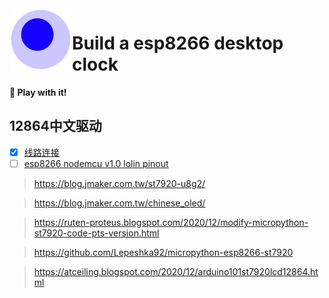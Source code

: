 <img src="attachments/foam-icon.png" width=100 align="left">

# Build a esp8266 desktop clock

**👋 Play with it!**

## 12864中文驱动

- [x] [线路连接](http://www.bajdi.com/cheap-128x64-graphic-lcd-12864zw/)
- [ ] [esp8266 nodemcu v1.0 lolin pinout](https://randomnerdtutorials.com/esp8266-pinout-reference-gpios/)

> <https://blog.jmaker.com.tw/st7920-u8g2/>

> <https://blog.jmaker.com.tw/chinese_oled/>

> <https://ruten-proteus.blogspot.com/2020/12/modify-micropython-st7920-code-pts-version.html>

> <https://github.com/Lepeshka92/micropython-esp8266-st7920>

> <https://atceiling.blogspot.com/2020/12/arduino101st7920lcd12864.html>

